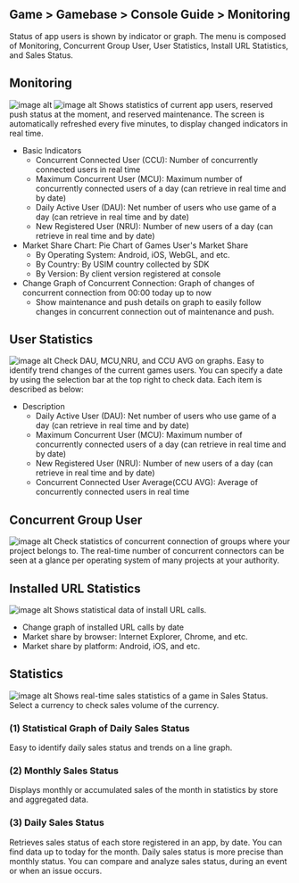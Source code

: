 ## Game > Gamebase > Console Guide > Monitoring

Status of app users is shown by indicator or graph.
The menu is composed of Monitoring, Concurrent Group User, User Statistics, Install URL Statistics, and Sales Status.


## Monitoring
![image alt](http://static.toastoven.net/prod_gamebase/Operators_Guide/Console_Monitoring_Monitoring1_1.1.png)
![image alt](http://static.toastoven.net/prod_gamebase/Operators_Guide/Console_Monitoring_Monitoring2_1.1.png)
Shows statistics of current app users, reserved push status at the moment, and reserved maintenance.
The screen is automatically refreshed every five minutes, to display changed indicators in real time.

* Basic Indicators
    * Concurrent Connected User (CCU): Number of concurrently connected users in real time
    * Maximum Concurrent User (MCU): Maximum number of concurrently connected users of a day (can retrieve in real time and by date)
    * Daily Active User (DAU): Net number of users who use game of a day (can retrieve in real time and by date)
    * New Registered User (NRU): Number of new users of a day (can retrieve in real time and by date)
* Market Share Chart: Pie Chart of Games User's Market Share
    * By Operating System: Android, iOS, WebGL, and etc.
    * By Country: By USIM country collected by SDK
    * By Version: By client version registered at console
* Change Graph of Concurrent Connection: Graph of changes of concurrent connection from 00:00 today up to now
	* Show maintenance and push details on graph to easily follow changes in concurrent connection out of maintenance and push.



## User Statistics
![image alt](http://static.toastoven.net/prod_gamebase/Operators_Guide/Console_Monitoring_UserStatistics1_1.0.png)
Check DAU, MCU,NRU, and CCU AVG on graphs.
Easy to identify trend changes of the current games users.
You can specify a date by using the selection bar at the top right to check data.
Each item is described as below:

* Description
    * Daily Active User (DAU): Net number of users who use game of a day (can retrieve in real time and by date)
    * Maximum Concurrent User (MCU): Maximum number of concurrently connected users of a day (can retrieve in real time and by date)
    * New Registered User (NRU): Number of new users of a day (can retrieve in real time and by date)
    * Concurrent Connected User Average(CCU AVG): Average of concurrently connected users in real time

## Concurrent Group User
![image alt](http://static.toastoven.net/prod_gamebase/Operators_Guide/Console_Monitoring_ConcurrentUser1_1.1.png)
Check statistics of concurrent connection of groups where your project belongs to. The real-time number of concurrent connectors can be seen at a glance per operating system of many projects at your authority.


## Installed URL Statistics
![image alt](http://static.toastoven.net/prod_gamebase/Operators_Guide/Console_Monitoring_InstallUrl1_1.0.png)
Shows statistical data of install URL calls.

* Change graph of installed URL calls by date
* Market share by browser: Internet Explorer, Chrome, and etc.
* Market share by platform: Android, iOS, and etc.


## Statistics
![image alt](http://static.toastoven.net/prod_gamebase/Operators_Guide/Console_Monitoring_Statistics1_1.2.png)
Shows real-time sales statistics of a game in Sales Status.
Select a currency to check sales volume of the currency.

### (1) Statistical Graph of Daily Sales Status
Easy to identify daily sales status and trends on a line graph.

### (2) Monthly Sales Status
Displays monthly or accumulated sales of the month in statistics by store and aggregated data.

### (3) Daily Sales Status
Retrieves sales status of each store registered in an app, by date.
You can find data up to today for the month.
Daily sales status is more precise than monthly status. You can compare and analyze sales status, during an event or when an issue occurs.
